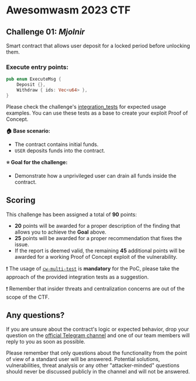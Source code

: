 # Awesomwasm 2023 CTF

## Challenge 01: *Mjolnir*

Smart contract that allows user deposit for a locked period before unlocking them.

### Execute entry points:
```rust
pub enum ExecuteMsg {
    Deposit {},
    Withdraw { ids: Vec<u64> },
}
```

Please check the challenge's [integration_tests](./src/integration_test.rs) for expected usage examples. You can use these tests as a base to create your exploit Proof of Concept.

**:house: Base scenario:**
- The contract contains initial funds.
- `USER` deposits funds into the contract.

**:star: Goal for the challenge:**
- Demonstrate how a unprivileged user can drain all funds inside the contract.

## Scoring

This challenge has been assigned a total of **90** points: 
- **20** points will be awarded for a proper description of the finding that allows you to achieve the **Goal** above.
- **25** points will be awarded for a proper recommendation that fixes the issue.
- If the report is deemed valid, the remaining **45** additional points will be awarded for a working Proof of Concept exploit of the vulnerability.


:exclamation: The usage of [`cw-multi-test`](https://github.com/CosmWasm/cw-multi-test) is **mandatory** for the PoC, please take the approach of the provided integration tests as a suggestion.

:exclamation: Remember that insider threats and centralization concerns are out of the scope of the CTF.

## Any questions?

If you are unsure about the contract's logic or expected behavior, drop your question on the [official Telegram channel](https://t.me/+8ilY7qeG4stlYzJi) and one of our team members will reply to you as soon as possible. 

Please remember that only questions about the functionality from the point of view of a standard user will be answered. Potential solutions, vulnerabilities, threat analysis or any other "attacker-minded" questions should never be discussed publicly in the channel and will not be answered.
